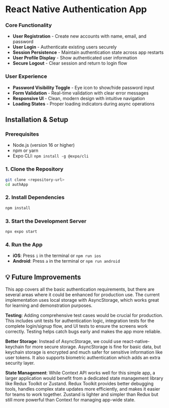 # React Native Authentication App

### Core Functionality
- **User Registration** - Create new accounts with name, email, and password
- **User Login** - Authenticate existing users securely
- **Session Persistence** - Maintain authentication state across app restarts
- **User Profile Display** - Show authenticated user information
- **Secure Logout** - Clear session and return to login flow

### User Experience
- **Password Visibility Toggle** - Eye icon to show/hide password input
- **Form Validation** - Real-time validation with clear error messages
- **Responsive UI** - Clean, modern design with intuitive navigation
- **Loading States** - Proper loading indicators during async operations


## Installation & Setup

### Prerequisites
- Node.js (version 16 or higher)
- npm or yarn
- Expo CLI: `npm install -g @expo/cli`

### 1. Clone the Repository
```bash
git clone <repository-url>
cd authApp
```

### 2. Install Dependencies
```bash
npm install
```

### 3. Start the Development Server
```bash
npx expo start
```

### 4. Run the App
- **iOS**: Press `i` in the terminal or `npm run ios`
- **Android**: Press `a` in the terminal or `npm run android`

## 💡 Future Improvements

This app covers all the basic authentication requirements, but there are several areas where it could be enhanced for production use. The current implementation uses local storage with AsyncStorage, which works great for learning and demonstration purposes.

**Testing**: Adding comprehensive test cases would be crucial for production. This includes unit tests for authentication logic, integration tests for the complete login/signup flow, and UI tests to ensure the screens work correctly. Testing helps catch bugs early and makes the app more reliable.

**Better Storage**: Instead of AsyncStorage, we could use react-native-keychain for more secure storage. AsyncStorage is fine for basic data, but keychain storage is encrypted and much safer for sensitive information like user tokens. It also supports biometric authentication which adds an extra security layer.

**State Management**: While Context API works well for this simple app, a larger application would benefit from a dedicated state management library like Redux Toolkit or Zustand. Redux Toolkit provides better debugging tools, handles complex state updates more efficiently, and makes it easier for teams to work together. Zustand is lighter and simpler than Redux but still more powerful than Context for managing app-wide state.

